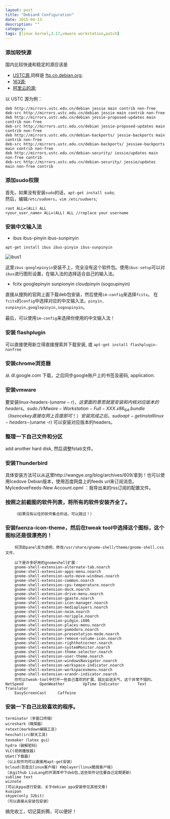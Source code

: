 ```yaml
---
layout: post
title: "Debian8 Configuration"
date: 2015-04-13
description: ""
category: 
tags: [linux kernel,3.17,vmware workstation,patch]
---
```


### 添加较快源
国内比较快速和稳定的源应该是

- [USTC源](http://mirrors.ustc.edu.cn/),同样是 [ftp.cn.debian.org](http://ftp.cn.debian.org/);
- [163源](http://mirrors.163.com);
- [阿里云的源](http://mirrors.aliyun.com);

以 USTC 源为例：

```
deb http://mirrors.ustc.edu.cn/debian jessie main contrib non-free
deb-src http://mirrors.ustc.edu.cn/debian jessie main contrib non-free
deb http://mirrors.ustc.edu.cn/debian jessie-proposed-updates main contrib non-free
deb-src http://mirrors.ustc.edu.cn/debian jessie-proposed-updates main contrib non-free
deb http://mirrors.ustc.edu.cn/debian-backports/ jessie-backports main contrib non-free 
deb-src http://mirrors.ustc.edu.cn/debian-backports/ jessiee-backports main contrib non-free
deb http://mirrors.ustc.edu.cn/debian-security/ iessie/updates main non-free contrib
deb-src http://mirrors.ustc.edu.cn/debian-security/ jessie/updates main non-free contrib
```

### 添加sudo权限
首先，如果没有安装`sudo`的话，`apt-get install sudo`;  
然后，编辑`/etc/sudoers`，`vim /etc/sudoers`;

	root ALL=(ALL) ALL
	<your_user_name> ALL=(ALL) ALL //replace your username

### 安装中文输入法

- ibus ibus-pinyin ibus-sunpinyin

```
apt-get install ibus ibus-pinyin ibus-sunpinyin     
```

![ibus1]({{site.url}}/images/ibus1.png)

这里`ibus-googlepinyin`安装不上，完全没有这个软件包。使用`ibus-setup`可以对`ibus`进行图形设置，在输入法的选择适合自己的输入法。

- fcitx googlepinyin sunpionyin cloudpinyin (sogoupinyin)

直接从搜狗的官网上面下载deb包安装，然后使用`im-config`来选择`fcitx`。
在`fcitx`的`config`中选择对应的中文输入法，`pinyin, sunpinyin,googlepinyin,sogoupinyin`。

最后，可以使用`im-config`来选择你使用的中文输入法！
	   
### 安装 flashplugin
可以直接使用新立得直接搜索并下载安装, 或 `apt-get install flashplugin-nonfree`

### 安装chrome浏览器
从 dl.google.com 下载，之后同步google账户上的书签及密码, application.

### 安装vmware
要安装linux-headers-$(uname -r)，这里面的意思就是安装和内核对应版本的headers。
	    sudo ./VMware-Workstation-Full-XXX.x86_64.bundle （lisence key直接在网上百度即可！）安装完成之后，sudo apt-get install linux-headers-$(uname -r) 可以安装对应版本的headers。

### 整理一下自己文件和分区
add another hard disk, 然后调整fstab文件。

### 安装Thunderbird
具体安装方法可以从这里http://wangye.org/blog/archives/609/拿到！也可以使用Icedove Debian版本，使用百度网盘上的feeds url来订阅消息。
		MyIcedoveFeeds-New Account.opml ：我导出来的rss订阅的配置文件。

### 按照之前截图的软件列表，将所有的软件安装齐全了。
		（如果没有以往的软件集合的话，可以跳过！）

### 安装faenza-icon-theme，然后在tweak tool中选择这个图标，这个图标还是很漂亮的！
		将顶部panel变为透明，修改/usr/share/gnome-shell/theme/gnome-shell.css文件，

		以下是许多好用的gnomeshell扩展：
		gnome-shell-extension-alternate-tab.noarch
		gnome-shell-extension-apps-menu.noarch
		gnome-shell-extension-auto-move-windows.noarch
		gnome-shell-extension-common.noarch
		gnome-shell-extension-cpu-temperature.noarch
		gnome-shell-extension-dock.noarch
		gnome-shell-extension-drive-menu.noarch
		gnome-shell-extension-gpaste.noarch
		gnome-shell-extension-icon-manager.noarch
		gnome-shell-extension-mediaplayers.noarch
		gnome-shell-extension-noim.noarch
		gnome-shell-extension-noripple.noarch
		gnome-shell-extension-pidgin.i686
		gnome-shell-extension-places-menu.noarch
		gnome-shell-extension-pomodoro.noarch
		gnome-shell-extension-presentation-mode.noarch
		gnome-shell-extension-remove-volume-icon.noarch
		gnome-shell-extension-righthotcorner.noarch
		gnome-shell-extension-systemMonitor.noarch
		gnome-shell-extension-theme-selector.noarch
		gnome-shell-extension-user-theme.noarch
		gnome-shell-extension-windowsNavigator.noarch
		gnome-shell-extension-workspace-indicator.noarch
		gnome-shell-extension-workspacesmenu.noarch
		gnome-shell-extension-xrandr-indicator.noarch
		你可以tweak-tool中打开一些自己喜欢的扩展，就比如说天气，这个非常不错的。NetSpeed       OpenWeather        UpTime Indicator        Text Translator
		EasyScreenCast     Caffeine

### 安装一下自己比较喜欢的程序。
	terminator（多窗口终端）
	wireshark（嗅探器）
	retext(markdown编辑工具)
	hexchat(irc聊天工具)
	texmaker（latex gui）
	hydra（破解密码）
	VLC(视频播放器)
	UGet(下载器)
	（以上软件均可以直接用apt-get安装）
	bcloud(百度云linux客户端) KWplayer(linux酷我客户端)
	（从github LiuLang的开源库中下deb包,这些软件记住要自己定期更新）
	sublime text
	wiznote
	(可以从ppa进行安装，关于debian ppa安装参见其他文章)
	kuaipan
	skype(only 32bit)
	（可以直接从安装包安装）

搞完收工，切记莫折腾，可以便好！
